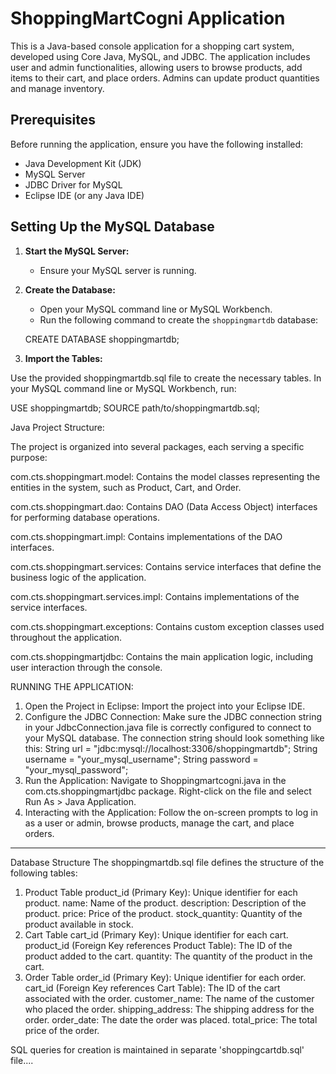 # ShoppingMartCogni Application

This is a Java-based console application for a shopping cart system, developed using Core Java, MySQL, and JDBC. The application includes user and admin functionalities, allowing users to browse products, add items to their cart, and place orders. Admins can update product quantities and manage inventory.

## Prerequisites

Before running the application, ensure you have the following installed:

- Java Development Kit (JDK)
- MySQL Server
- JDBC Driver for MySQL
- Eclipse IDE (or any Java IDE)

## Setting Up the MySQL Database

1. **Start the MySQL Server:**
   - Ensure your MySQL server is running.

2. **Create the Database:**
   - Open your MySQL command line or MySQL Workbench.
   - Run the following command to create the `shoppingmartdb` database:

   CREATE DATABASE shoppingmartdb;

3. **Import the Tables:**

Use the provided shoppingmartdb.sql file to create the necessary tables.
In your MySQL command line or MySQL Workbench, run:

  USE shoppingmartdb;
  SOURCE path/to/shoppingmartdb.sql;


Java Project Structure:

The project is organized into several packages, each serving a specific purpose:

com.cts.shoppingmart.model: Contains the model classes representing the entities in the system, such as Product, Cart, and Order.

com.cts.shoppingmart.dao: Contains DAO (Data Access Object) interfaces for performing database operations.

com.cts.shoppingmart.impl: Contains implementations of the DAO interfaces.

com.cts.shoppingmart.services: Contains service interfaces that define the business logic of the application.

com.cts.shoppingmart.services.impl: Contains implementations of the service interfaces.

com.cts.shoppingmart.exceptions: Contains custom exception classes used throughout the application.

com.cts.shoppingmartjdbc: Contains the main application logic, including user interaction through the console.

RUNNING THE APPLICATION:
1. Open the Project in Eclipse:
      Import the project into your Eclipse IDE.
2. Configure the JDBC Connection:
      Make sure the JDBC connection string in your JdbcConnection.java file is correctly configured to connect to your MySQL database. The connection string should look something like this:
           String url = "jdbc:mysql://localhost:3306/shoppingmartdb";
           String username = "your_mysql_username";
           String password = "your_mysql_password";
3. Run the Application:
      Navigate to Shoppingmartcogni.java in the com.cts.shoppingmartjdbc package.
      Right-click on the file and select Run As > Java Application.
4. Interacting with the Application:
      Follow the on-screen prompts to log in as a user or admin, browse products, manage the cart, and place orders.
   
---------------------------------------------------------------------------------------------------------------------------------------------------------------------------------------------------------

Database Structure
The shoppingmartdb.sql file defines the structure of the following tables:

1. Product Table
        product_id (Primary Key): Unique identifier for each product.
        name: Name of the product.
        description: Description of the product.
        price: Price of the product.
        stock_quantity: Quantity of the product available in stock.
2. Cart Table
        cart_id (Primary Key): Unique identifier for each cart.
        product_id (Foreign Key references Product Table): The ID of the product added to the cart.
        quantity: The quantity of the product in the cart.
3. Order Table
        order_id (Primary Key): Unique identifier for each order.
        cart_id (Foreign Key references Cart Table): The ID of the cart associated with the order.
        customer_name: The name of the customer who placed the order.
        shipping_address: The shipping address for the order.
        order_date: The date the order was placed.
        total_price: The total price of the order.

SQL queries for creation is maintained in separate 'shoppingcartdb.sql' file....
